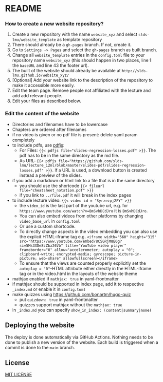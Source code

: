 # README

### How to create a new website repository?

1. Create a new repository with the name `website_xyz` and select `slds-lmu/website_template` as template repository
2. There should already be a `gh-pages` branch. If not, create it.
3. Go to `Settings -> Pages` and select the `gh-pages` branch as built branch.
4. Change all `website_template` entries in the `config.toml` file to your repository name `website_xyz` (this should happen in two places, line 1 the `baseURL` and line 43 the footer url).
5. The built of the website should already be available at `http://slds-lmu.github.io/website_xyz/`
6. [Optional] Add your website link to the description of the repository to make it accessible more easily.
7. Edit the team page. Remove people not affiliated with the lecture and add add relevant people.
8. Edit your files as described below.

### Edit the content of the website

- Directories and filenames have to be lowercase
- Chapters are ordered after filenames
- if no video is given or no pdf file is present: delete yaml param completely
- to include pdfs, use [pdfjs](https://github.com/anvithks/hugo-embed-pdf-shortcode):
  - For Files: `{{< pdfjs file="slides-regression-losses.pdf" >}}`. The pdf has to be in the same directory as the md file.
  - As URL: `{{< pdfjs file="https://github.com/slds-lmu/lecture_i2ml/blob/master/slides-pdf/slides-regression-losses.pdf" >}}`. If a URL is used, a download button is created instead a preview of the slides.
- if you add a markdown or html link to a file that is in the same directory
  - you should use the shortcode `{{< fileurl file="cheatsheet_notation.pdf" >}}`
  - if you link to `../file.pdf` it will break in the index pages
- to include lecture video: `{{< video id = "Syrzezpj2FY" >}}`
  - the `video_id` is the last part of the youtube url, e.g. for `https://www.youtube.com/watch?v=BmSvhDCdJro` it is `BmSvhDCdJro`.
  - You can also embed videos from other platforms by changing `video_base_url` in `config.toml`
  - Or use a custom shortcode.
  - To directly change aspects in the video embedding you can also use the explicit HTML-iframe tag e.g. `<iframe width="560" height="315" src="https://www.youtube.com/embed/8CSGRjM8E0g?si=5Ms3XDe8zZba26Vb" title="YouTube video player" frameborder="0" allow="accelerometer; autoplay = "0"; clipboard-write; encrypted-media; gyroscope; picture-in-picture; web-share" allowfullscreen></iframe>` 
  - To ensure that the views are counted properly explicitly set the `autoplay = "0"`-HTML attribute either directly in the HTML-iframe tag or in the video.html in the layouts of the website theme
- mathjax enabled if `mathjax: true` in yaml-frontmatter
- if mathjax should be supported in index page, add it to respective `_index.md` or enable it in `config.toml`
- make quizzes using https://github.com/bonartm/hugo-quiz
  - put `quizdown: true` in yaml-frontmatter
  - quizzes support mathjax without the `mathjax: true`
- in `_index.md` you can specify `show_in_index: (content|summary|none)`

## Deploying the website

The deploy is done automatically via GitHub Actions. Nothing needs to be done to publish a new version of the website. Each build is triggered when a commit is done to the `main` branch.

## License

[MIT LICENSE](LICENSE)
